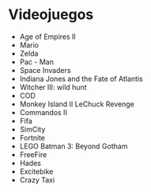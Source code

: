 # Videojuegos

* Age of Empires II
* Mario
* Zelda
* Pac - Man
* Space Invaders
* Indiana Jones and the Fate of Atlantis
* Witcher III: wild hunt
* COD
* Monkey Island II LeChuck Revenge
* Commandos II
* Fifa
* SimCity 
* Fortnite 
* LEGO Batman 3: Beyond Gotham
* FreeFire
* Hades
* Excitebike
* Crazy Taxi
